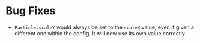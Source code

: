 # Bug Fixes

* `Particle.scaleY` would always be set to the `scaleX` value, even if given a different one within the config. It will now use its own value correctly.
